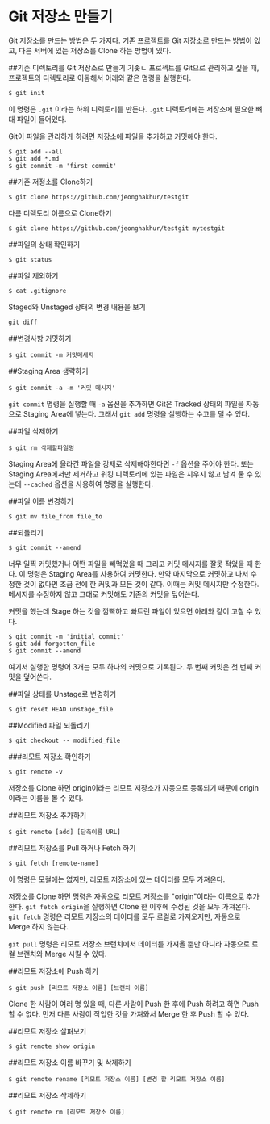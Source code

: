 # Git 저장소 만들기

Git 저장소를 만드는 방법은 두 가지다. 기존 프로젝트를 Git 저장소로 만드는 방법이 있고, 다른 서버에 있는 저장소를 Clone 하는 방법이 있다.

##기존 디렉토리를 Git 저장소로 만들기
기좆ㄴ 프로젝트를 Git으로 관리하고 싶을 때, 프로젝트의 디렉토리로 이동해서 아래와 같은 명령을 실행한다.

```
$ git init
```

이 명령은 ```.git``` 이라는 하위 디렉토리를 만든다. ```.git``` 디렉토리에는 저장소에 필요한 뼈대 파일이 들어있다.

Git이 파일을 관리하게 하려면 저장소에 파일을 추가하고 커밋해야 한다.

```
$ git add --all
$ git add *.md
$ git commit -m 'first commit'
```

##기존 저정소를 Clone하기

```
$ git clone https://github.com/jeonghakhur/testgit
```

다름 디렉토리 이름으로 Clone하기

```
$ git clone https://github.com/jeonghakhur/testgit mytestgit
```

##파일의 상태 확인하기

```
$ git status
```


##파일 제외하기

```
$ cat .gitignore
```

Staged와 Unstaged 상태의 변경 내용을 보기

```
git diff
```
##변경사항 커밋하기

```
$ git commit -m 커밋메세지
```
##Staging Area 생략하기

```
$ git commit -a -m '커밋 메시지'
```

```git commit``` 명령을 실행할 때 ```-a``` 옵션을 추가하면 Git은 Tracked 상태의 파일을 자동으로 Staging Area에 넣는다. 그래서 ```git add``` 명령을 실행하는 수고를 덜 수 있다.

##파일 삭제하기

```
$ git rm 삭제할파일명
```

Staging Area에 올라간 파일을 강제로 삭제해야한다면 ```-f``` 옵션을 주어야 한다. 또는 Staging Area에서만 제거하고 워킹 디렉토리에 있는 파일은 지우지 않고 남겨 둘 수 있는데 ```--cached``` 옵션을 사용하여 명령을 실행한다.

##파일 이름 변경하기

```
$ git mv file_from file_to
```

##되돌리기

```
$ git commit --amend
```
너무 일찍 커밋했거나 어떤 파일을 빼먹었을 때 그리고 커밋 메시지를 잘못 적었을 때 한다. 이 명령은 Staging Area를 사용하여 커밋한다. 만약 마지막으로 커밋하고 나서 수정한 것이 없다면 조금 전에 한 커밋과 모든 것이 같다. 이때는 커밋 메시지만 수정한다. 메시지를 수정하지 않고 그대로 커밋해도 기존의 커밋을 덮어쓴다.

커밋을 했는데 Stage 하는 것을 깜빡하고 빠트린 파일이 있으면 아래와 같이 고칠 수 있다.
```
$ git commit -m 'initial commit'
$ git add forgotten_file
$ git commit --amend
```
여기서 실행한 명령어 3개는 모두 하나의 커밋으로 기록된다. 두 번째 커밋은 첫 번째 커밋을 덮어쓴다.


##파일 상태를 Unstage로 변경하기
```
$ git reset HEAD unstage_file
```

##Modified 파일 되돌리기
```
$ git checkout -- modified_file
```

###리모트 저장소 확인하기
```
$ git remote -v
```
저장소를 Clone 하면 origin이라는 리모트 저장소가 자동으로 등록되기 때문에 origin이라는 이름을 볼 수 있다.


##리모트 저장소 추가하기
```
$ git remote [add] [단축이름 URL]
```


##리모트 저장소를 Pull 하거나 Fetch 하기
```
$ git fetch [remote-name]
```
이 명령은 모컬에는 없지만, 리모트 저장소에 있는 데이터를 모두 가져온다.

저장소를 Clone 하면 명령은 자동으로 리모트 저장소를 "origin"이라는 이름으로 추가한다. ```git fetch origin```을 실행하면 Clone 한 이후에 수정된 것을 모두 가져온다. ```git fetch``` 명령은 리모트 저장소의 데이터를 모두 로컬로 가져오지만, 자동으로 Merge 하지 않는다.

```git pull``` 명령은 리모트 저장소 브랜치에서 데이터를 가져올 뿐만 아니라 자동으로 로컬 브랜치와 Merge 시킬 수 있다.


##리모트 저장소에 Push 하기
```
$ git push [리모트 저장소 이름] [브랜치 이름]
```
Clone 한 사람이 여러 명 있을 때, 다른 사람이 Push 한 후에 Push 하려고 하면 Push 할 수 없다. 먼저 다른 사람이 작업한 것을 가져와서 Merge 한 후 Push 할 수 있다.


##리모트 저장소 살펴보기
```
$ git remote show origin
```


##리모트 저장소 이름 바꾸기 및 삭제하기
```
$ git remote rename [리모트 저장소 이름] [변경 할 리모트 저장소 이름]
```


##리모트 저장소 삭제하기
```
$ git remote rm [리모트 저장소 이름]
```
